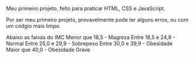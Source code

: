 Meu primeiro projeto, feito para praticar HTML, CSS e JavaScript.

Por ser meu primeiro projeto, provavelmente pode ter alguns erros, ou com um códgio mais limpo.

Abaixo as faixas do IMC
Menor que 18,5 - Magreza 
Entre 18,5 e 24,9 - Normal
Entre 25,0 e 29,9 - Sobrepeso
Entre 30,0 e 39,9 - Obesidade	
Maior que 40,0 - Obesidade Grave 